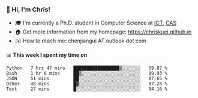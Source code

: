 ### 👋 Hi, I'm Chris!

<!--
**Chriskuei/Chriskuei** is a ✨ _special_ ✨ repository because its `README.md` (this file) appears on your GitHub profile.

Here are some ideas to get you started:

- 🔭 I’m currently working on ...
- 🌱 I’m currently learning ...
- 👯 I’m looking to collaborate on ...
- 🤔 I’m looking for help with ...
- 💬 Ask me about ...
- 📫 How to reach me: ...
- 😄 Pronouns: ...
- ⚡ Fun fact: ...
-->

- 🎓 I'm currently a Ph.D. student in Computer Science at [ICT](http://www.ict.ac.cn), [CAS](https://www.ucas.ac.cn)
- 🏠 Get more information from my homepage: https://chriskuei.github.io
- ✉️ How to reach me: chenjiangui AT outlook dot com

📊 **This week I spent my time on**

<!--START_SECTION:waka-->
```text
Python   7 hrs 47 mins   █████████████████▒░░░░░░░   69.87 % 
Bash     1 hr 6 mins     ██▒░░░░░░░░░░░░░░░░░░░░░░   09.93 % 
JSON     51 mins         ██░░░░░░░░░░░░░░░░░░░░░░░   07.65 % 
Other    48 mins         █▓░░░░░░░░░░░░░░░░░░░░░░░   07.28 % 
Text     27 mins         █░░░░░░░░░░░░░░░░░░░░░░░░   04.16 % 
```
<!--END_SECTION:waka-->

